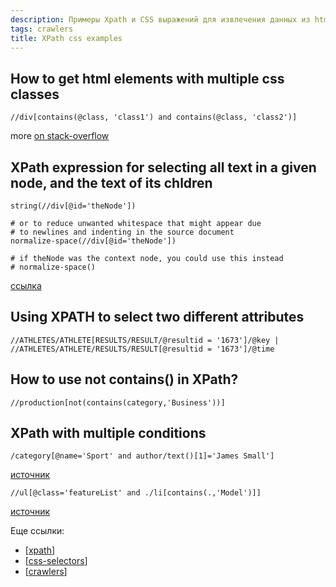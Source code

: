 ```yaml
---
description: Примеры Xpath и CSS выражений для извлечения данных из html
tags: crawlers
title: XPath css examples
---
```

## How to get html elements with multiple css classes

```shell
//div[contains(@class, 'class1') and contains(@class, 'class2')]
```

more [on stack-overflow](https://stackoverflow.com/questions/3881044/how-to-get-html-elements-with-multiple-css-classes)

## XPath expression for selecting all text in a given node, and the text of its chldren

```shell
string(//div[@id='theNode'])

# or to reduce unwanted whitespace that might appear due
# to newlines and indenting in the source document
normalize-space(//div[@id='theNode'])

# if theNode was the context node, you could use this instead
# normalize-space()
```

[ссылка](https://stackoverflow.com/a/10424209/15966204)

## Using XPATH to select two different attributes

```shell
//ATHLETES/ATHLETE[RESULTS/RESULT/@resultid = '1673']/@key |
//ATHLETES/ATHLETE/RESULTS/RESULT[@resultid = '1673']/@time
```

## How to use not contains() in XPath?

```shell
//production[not(contains(category,'Business'))]
```

## XPath with multiple conditions

```shell
/category[@name='Sport' and author/text()[1]='James Small']
```

[источник](https://stackoverflow.com/questions/10247978/xpath-with-multiple-conditions)

```shell
//ul[@class='featureList' and ./li[contains(.,'Model')]]
```

[источник](https://stackoverflow.com/questions/1064968/how-to-use-xpath-contains-here)

Еще ссылки:

- [[xpath]]
- [[css-selectors]]
- [[crawlers]]

[//begin]: # "Autogenerated link references for markdown compatibility"
[xpath]: xpath "XPath в scrapy"
[css-selectors]: css-selectors "Css-selectors"
[crawlers]: ../lists/crawlers "Crawlers"
[//end]: # "Autogenerated link references"